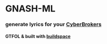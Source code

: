 # GNASH-ML

### generate lyrics for your [CyberBrokers](https://www.cyberbrokers.com/)

#### GTFOL & built with [buildspace](https://buildspace.so/)

